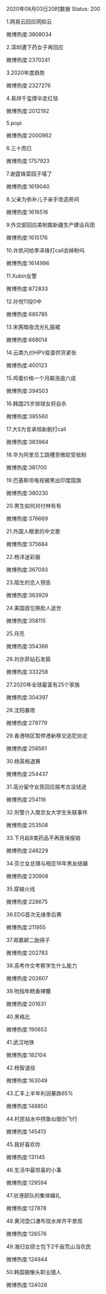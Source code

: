 2020年08月03日20时数据
Status: 200

1.网易云回应网抑云

微博热度:3808034

2.深圳遭下药女子再回应

微博热度:2370241

3.2020年度趋势

微博热度:2327276

4.易烊千玺撑伞走红毯

微博热度:2012192

5.popi

微博热度:2000962

6.三十而已

微博热度:1757923

7.谢霆锋菜园子塌了

微博热度:1619040

8.父亲为弥补儿子亲手改造房间

微博热度:1616516

9.外交部回应美制裁新疆生产建设兵团

微博热度:1615176

10.许凯问给李泽锋打call会掉粉吗

微博热度:1614996

11.Xubin女警

微博热度:872833

12.孙悦11投0中

微博热度:685785

13.宋茜暗夜流光礼服裙

微博热度:668014

14.云南九价HPV疫苗供货紧张

微博热度:400123

15.鸡蛋价格一个月飙涨逾六成

微博热度:394503

16.韩国25岁排球女将自杀

微博热度:385560

17.大S为言承旭新剧打call

微博热度:383964

18.华为阿里员工跳槽至微软受抵制

微博热度:381700

19.巴基斯坦电视被黑出印度国旗

微博热度:380230

20.男生如何对付林有有

微博热度:376669

21.外国人眼里的中文歌

微博热度:375684

22.杨洋迷彩服

微博热度:367093

23.陌生的恋人预告

微博热度:363929

24.美国首位换脸人逝世

微博热度:358115

25.月亮

微博热度:354366

26.刘亦菲钻石发箍

微博热度:333258

27.2020年全球最富有25个家族

微博热度:304397

28.沈阳暴雨

微博热度:279779

29.香港特区暂停港新移交逃犯协定

微博热度:256561

30.杨英格退赛

微博热度:254437

31.高分留守女孩回应报考古没钱途

微博热度:254116

32.刑警介入南京女大学生失联事件

微博热度:253508

33.下月起8类药品不再医保报销

微博热度:248229

34.芬兰女总理与相恋16年男友结婚

微博热度:230908

35.穿越火线

微博热度:228675

36.EDG首次无缘季后赛

微博热度:211955

37.郑嘉颖二胎得子

微博热度:202783

38.高考作文考察学生什么能力

微博热度:202607

39.吮指年糕香辣蟹

微博热度:201631

40.黑格比

微博热度:190653

41.武汉地铁

微博热度:182104

42.杨智退役

微博热度:163049

43.汇丰上半年利润暴跌65%

微博热度:148850

44.村民站水中捞鱼似御剑飞行

微博热度:145413

45.我好喜欢你

微博热度:131145

46.生活中最惊喜的小事

微博热度:129594

47.驻港部队的集体婚礼

微博热度:127878

48.黄河壶口瀑布现水岸齐平景观

微博热度:126576

49.海归女硕士包下2千亩荒山当农民

微博热度:124944

50.韩国摄像头职业猎人

微博热度:124028

